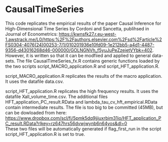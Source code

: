 # CausalTimeSeries
This code replicates the empirical results of the paper Causal Inference for High-Dimensional Time Series by Cordoni and Sancetta, publihsed in Journal of Econometrics: https://kwnsfk27.r.eu-west-1.awstrack.me/L0/https:%2F%2Fauthors.elsevier.com%2Fsd%2Farticle%2FS0304-4076(24)00253-7/1/010201936e10fd09-1e212bb5-a4d1-4487-9356-d43016268d46-000000/GOLNGNVh_f5yuJuPeZzeietVYbk=402.
However, it is written so that it can be modfiied and applied to general data-sets. 
The file CausalTimeSeries_fx.R contains generic functions loaded by the two scripts script_MACRO_application.R and script_HFT_application.R. 

script_MACRO_application.R replicates the results of the macro application. It uses the datafile data.csv.

script_HFT_application.R replicates the high frequency results. It uses the datafile Xall_volume_time.csv. The additional files HFT_application_PC_result.RData and lambda_tau_cv_hft_empirical.RData contain intermediate results. The file is too big to be committed (45MB), but can be dowloaded from here: https://www.dropbox.com/scl/fi/5pmk5dq9jjiuxrbim31io/HFT_application_PC_result.RData?rlkey=rz647hrs56dvwjwynb6n64yos&dl=0  
These two files will be automatically generated if flag_first_run in the script script_HFT_application.R is set to true. 

